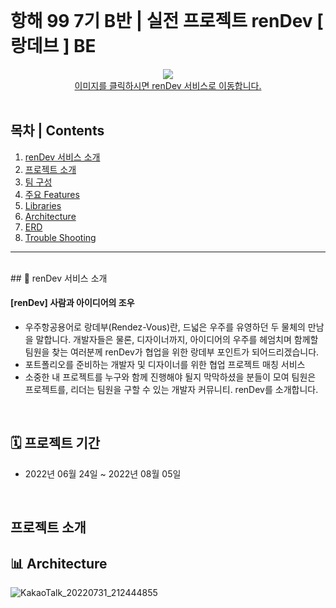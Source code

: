 <br>

# **항해 99 7기 B반 | 실전 프로젝트 renDev [ 랑데브 ] BE**

<div align="center">
  <a href="https://rendev99.com"><img src="https://user-images.githubusercontent.com/105159616/182056864-cbafa3e2-4594-40ee-acd0-45514b538a34.png"/><br>이미지를 클릭하시면 renDev 서비스로 이동합니다.</a>
</div>
<br>

## **목차 | Contents**

1. [renDev 서비스 소개](#-renDev-서비스-소개)
2. [프로젝트 소개](#-프로젝트-소개) 
3. [팀 구성](#팀-구성)
4. [주요 Features](#주요-Features)
5. [Libraries](#Libraries)
6. [Architecture](#-Architecture)
7. [ERD](#ERD)
8. [Trouble Shooting](#Trouble-Shooting)

<hr>
<br>
## 🌌 renDev 서비스 소개

#### [renDev] 사람과 아이디어의 조우

- 우주항공용어로 랑데부(Rendez-Vous)란, 드넓은 우주를 유영하던 두 물체의 만남을 말합니다. 개발자들은 물론, 디자이너까지, 아이디어의 우주를 헤엄치며 함께할 팀원을 찾는 여러분께 renDev가 협업을 위한 랑데부 포인트가 되어드리겠습니다.
- 포트폴리오를 준비하는 개발자 및 디자이너를 위한 협업 프로젝트 매칭 서비스
- 소중한 내 프로젝트를 누구와 함께 진행해야 될지 막막하셨을 분들이 모여 팀원은 프로젝트를, 리더는 팀원을 구할 수 있는 개발자 커뮤니티.
renDev를 소개합니다.

<br> 

## 🗓 프로젝트 기간

- 2022년 06월 24일 ~ 2022년 08월 05일

<br>

##  프로젝트 소개

#### 



## **📊 Architecture**
![KakaoTalk_20220731_212444855](https://user-images.githubusercontent.com/105159616/182056813-506e7689-094c-4f3c-806b-2b3124b63ec5.png)

